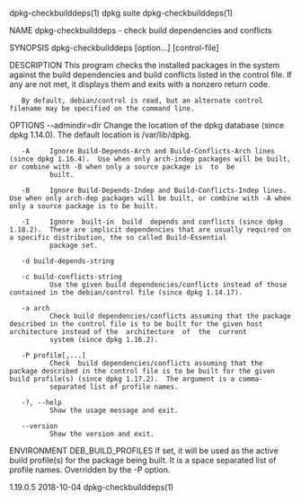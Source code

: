 dpkg-checkbuilddeps(1)                                                                        dpkg suite                                                                        dpkg-checkbuilddeps(1)

NAME
       dpkg-checkbuilddeps - check build dependencies and conflicts

SYNOPSIS
       dpkg-checkbuilddeps [option...]  [control-file]

DESCRIPTION
       This  program  checks the installed packages in the system against the build dependencies and build conflicts listed in the control file. If any are not met, it displays them and exits with a
       nonzero return code.

       By default, debian/control is read, but an alternate control filename may be specified on the command line.

OPTIONS
       --admindir=dir
              Change the location of the dpkg database (since dpkg 1.14.0).  The default location is /var/lib/dpkg.

       -A     Ignore Build-Depends-Arch and Build-Conflicts-Arch lines (since dpkg 1.16.4).  Use when only arch-indep packages will be built, or combine with -B when only a source package is  to  be
              built.

       -B     Ignore Build-Depends-Indep and Build-Conflicts-Indep lines. Use when only arch-dep packages will be built, or combine with -A when only a source package is to be built.

       -I     Ignore  built-in  build  depends and conflicts (since dpkg 1.18.2).  These are implicit dependencies that are usually required on a specific distribution, the so called Build-Essential
              package set.

       -d build-depends-string

       -c build-conflicts-string
              Use the given build dependencies/conflicts instead of those contained in the debian/control file (since dpkg 1.14.17).

       -a arch
              Check build dependencies/conflicts assuming that the package described in the control file is to be built for the given host architecture instead of the  architecture  of  the  current
              system (since dpkg 1.16.2).

       -P profile[,...]
              Check  build dependencies/conflicts assuming that the package described in the control file is to be built for the given build profile(s) (since dpkg 1.17.2).  The argument is a comma-
              separated list of profile names.

       -?, --help
              Show the usage message and exit.

       --version
              Show the version and exit.

ENVIRONMENT
       DEB_BUILD_PROFILES
              If set, it will be used as the active build profile(s) for the package being built. It is a space separated list of profile names. Overridden by the -P option.

1.19.0.5                                                                                      2018-10-04                                                                        dpkg-checkbuilddeps(1)
